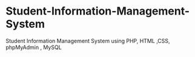# Student-Information-Management-System
Student Information Management System using PHP, HTML ,CSS, phpMyAdmin , MySQL
